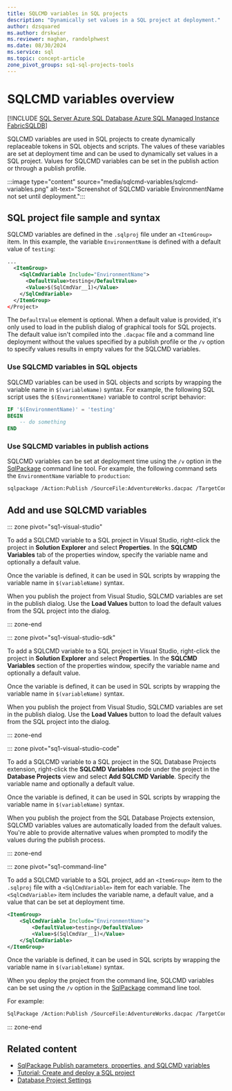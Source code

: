 ```yaml
---
title: SQLCMD variables in SQL projects
description: "Dynamically set values in a SQL project at deployment."
author: dzsquared
ms.author: drskwier
ms.reviewer: maghan, randolphwest
ms.date: 08/30/2024
ms.service: sql
ms.topic: concept-article
zone_pivot_groups: sq1-sql-projects-tools
---
```


# SQLCMD variables overview

[!INCLUDE [SQL Server Azure SQL Database Azure SQL Managed Instance FabricSQLDB](../../../includes/applies-to-version/sql-asdb-asdbmi-fabricsqldb.md)]

SQLCMD variables are used in SQL projects to create dynamically replaceable tokens in SQL objects and scripts. The values of these variables are set at deployment time and can be used to dynamically set values in a SQL project. Values for SQLCMD variables can be set in the publish action or through a publish profile.

:::image type="content" source="media/sqlcmd-variables/sqlcmd-variables.png" alt-text="Screenshot of SQLCMD variable EnvironmentName not set until deployment.":::

## SQL project file sample and syntax

SQLCMD variables are defined in the `.sqlproj` file under an `<ItemGroup>` item. In this example, the variable `EnvironmentName` is defined with a default value of `testing`:

```xml
...
  <ItemGroup>
    <SqlCmdVariable Include="EnvironmentName">
      <DefaultValue>testing</DefaultValue>
      <Value>$(SqlCmdVar__1)</Value>
    </SqlCmdVariable>
  </ItemGroup>
</Project>
```

The `DefaultValue` element is optional. When a default value is provided, it's only used to load in the publish dialog of graphical tools for SQL projects. The default value isn't compiled into the `.dacpac` file and a command line deployment without the values specified by a publish profile or the `/v` option to specify values results in empty values for the SQLCMD variables.

### Use SQLCMD variables in SQL objects

SQLCMD variables can be used in SQL objects and scripts by wrapping the variable name in `$(variableName)` syntax. For example, the following SQL script uses the `$(EnvironmentName)` variable to control script behavior:

```sql
IF '$(EnvironmentName)' = 'testing'
BEGIN
    -- do something
END
```

### Use SQLCMD variables in publish actions

SQLCMD variables can be set at deployment time using the `/v` option in the [SqlPackage](../../sqlpackage/sqlpackage-publish.md#sqlcmd-variables) command line tool. For example, the following command sets the `EnvironmentName` variable to `production`:

```bash
sqlpackage /Action:Publish /SourceFile:AdventureWorks.dacpac /TargetConnectionString:{connection_string_here} /v:EnvironmentName=production
```

## Add and use SQLCMD variables

::: zone pivot="sq1-visual-studio"

To add a SQLCMD variable to a SQL project in Visual Studio, right-click the project in **Solution Explorer** and select **Properties**. In the **SQLCMD Variables** tab of the properties window, specify the variable name and optionally a default value.

Once the variable is defined, it can be used in SQL scripts by wrapping the variable name in `$(variableName)` syntax.

When you publish the project from Visual Studio, SQLCMD variables are set in the publish dialog. Use the **Load Values** button to load the default values from the SQL project into the dialog.

::: zone-end

::: zone pivot="sq1-visual-studio-sdk"

To add a SQLCMD variable to a SQL project in Visual Studio, right-click the project in **Solution Explorer** and select **Properties**. In the **SQLCMD Variables** section of the properties window, specify the variable name and optionally a default value.

Once the variable is defined, it can be used in SQL scripts by wrapping the variable name in `$(variableName)` syntax.

When you publish the project from Visual Studio, SQLCMD variables are set in the publish dialog. Use the **Load Values** button to load the default values from the SQL project into the dialog.

::: zone-end

::: zone pivot="sq1-visual-studio-code"

To add a SQLCMD variable to a SQL project in the SQL Database Projects extension, right-click the **SQLCMD Variables** node under the project in the **Database Projects** view and select **Add SQLCMD Variable**. Specify the variable name and optionally a default value.

Once the variable is defined, it can be used in SQL scripts by wrapping the variable name in `$(variableName)` syntax.

When you publish the project from the SQL Database Projects extension, SQLCMD variables values are automatically loaded from the default values. You're able to provide alternative values when prompted to modify the values during the publish process.

::: zone-end

::: zone pivot="sq1-command-line"

To add a SQLCMD variable to a SQL project, add an `<ItemGroup>` item to the `.sqlproj` file with a `<SqlCmdVariable>` item for each variable. The `<SqlCmdVariable>` item includes the variable name, a default value, and a value that can be set at deployment time.

```xml
<ItemGroup>
    <SqlCmdVariable Include="EnvironmentName">
        <DefaultValue>testing</DefaultValue>
        <Value>$(SqlCmdVar__1)</Value>
    </SqlCmdVariable>
</ItemGroup>
```

Once the variable is defined, it can be used in SQL scripts by wrapping the variable name in `$(variableName)` syntax.

When you deploy the project from the command line, SQLCMD variables can be set using the `/v` option in the [SqlPackage](../../sqlpackage/sqlpackage-publish.md#sqlcmd-variables) command line tool.

For example:

```bash
SqlPackage /Action:Publish /SourceFile:AdventureWorks.dacpac /TargetConnectionString:{connection_string_here} /v:EnvironmentName=production
```

::: zone-end

## Related content

- [SqlPackage Publish parameters, properties, and SQLCMD variables](../../sqlpackage/sqlpackage-publish.md)
- [Tutorial: Create and deploy a SQL project](../tutorials/create-deploy-sql-project.md)
- [Database Project Settings](../../../ssdt/database-project-settings.md)
